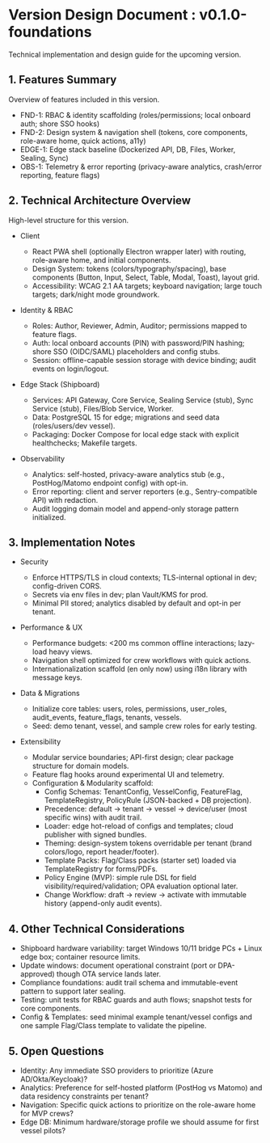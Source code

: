 # Version Design Document : v0.1.0-foundations
Technical implementation and design guide for the upcoming version.

## 1. Features Summary
Overview of features included in this version.

- FND-1: RBAC & identity scaffolding (roles/permissions; local onboard auth; shore SSO hooks)
- FND-2: Design system & navigation shell (tokens, core components, role-aware home, quick actions, a11y)
- EDGE-1: Edge stack baseline (Dockerized API, DB, Files, Worker, Sealing, Sync)
- OBS-1: Telemetry & error reporting (privacy-aware analytics, crash/error reporting, feature flags)

## 2. Technical Architecture Overview
High-level structure for this version.

- Client
  - React PWA shell (optionally Electron wrapper later) with routing, role-aware home, and initial components.
  - Design System: tokens (colors/typography/spacing), base components (Button, Input, Select, Table, Modal, Toast), layout grid.
  - Accessibility: WCAG 2.1 AA targets; keyboard navigation; large touch targets; dark/night mode groundwork.

- Identity & RBAC
  - Roles: Author, Reviewer, Admin, Auditor; permissions mapped to feature flags.
  - Auth: local onboard accounts (PIN) with password/PIN hashing; shore SSO (OIDC/SAML) placeholders and config stubs.
  - Session: offline-capable session storage with device binding; audit events on login/logout.

- Edge Stack (Shipboard)
  - Services: API Gateway, Core Service, Sealing Service (stub), Sync Service (stub), Files/Blob Service, Worker.
  - Data: PostgreSQL 15 for edge; migrations and seed data (roles/users/dev vessel).
  - Packaging: Docker Compose for local edge stack with explicit healthchecks; Makefile targets.

- Observability
  - Analytics: self-hosted, privacy-aware analytics stub (e.g., PostHog/Matomo endpoint config) with opt-in.
  - Error reporting: client and server reporters (e.g., Sentry-compatible API) with redaction.
  - Audit logging domain model and append-only storage pattern initialized.

## 3. Implementation Notes
- Security
  - Enforce HTTPS/TLS in cloud contexts; TLS-internal optional in dev; config-driven CORS.
  - Secrets via env files in dev; plan Vault/KMS for prod.
  - Minimal PII stored; analytics disabled by default and opt-in per tenant.

- Performance & UX
  - Performance budgets: <200 ms common offline interactions; lazy-load heavy views.
  - Navigation shell optimized for crew workflows with quick actions.
  - Internationalization scaffold (en only now) using i18n library with message keys.

- Data & Migrations
  - Initialize core tables: users, roles, permissions, user_roles, audit_events, feature_flags, tenants, vessels.
  - Seed: demo tenant, vessel, and sample crew roles for early testing.

- Extensibility
  - Modular service boundaries; API-first design; clear package structure for domain models.
  - Feature flag hooks around experimental UI and telemetry.
  - Configuration & Modularity scaffold:
    - Config Schemas: TenantConfig, VesselConfig, FeatureFlag, TemplateRegistry, PolicyRule (JSON-backed + DB projection).
    - Precedence: default → tenant → vessel → device/user (most specific wins) with audit trail.
    - Loader: edge hot-reload of configs and templates; cloud publisher with signed bundles.
    - Theming: design-system tokens overridable per tenant (brand colors/logo, report header/footer).
    - Template Packs: Flag/Class packs (starter set) loaded via TemplateRegistry for forms/PDFs.
    - Policy Engine (MVP): simple rule DSL for field visibility/required/validation; OPA evaluation optional later.
    - Change Workflow: draft → review → activate with immutable history (append-only audit events).

## 4. Other Technical Considerations
- Shipboard hardware variability: target Windows 10/11 bridge PCs + Linux edge box; container resource limits.
- Update windows: document operational constraint (port or DPA-approved) though OTA service lands later.
- Compliance foundations: audit trail schema and immutable-event pattern to support later sealing.
- Testing: unit tests for RBAC guards and auth flows; snapshot tests for core components.
 - Config & Templates: seed minimal example tenant/vessel configs and one sample Flag/Class template to validate the pipeline.

## 5. Open Questions
- Identity: Any immediate SSO providers to prioritize (Azure AD/Okta/Keycloak)?
- Analytics: Preference for self-hosted platform (PostHog vs Matomo) and data residency constraints per tenant?
- Navigation: Specific quick actions to prioritize on the role-aware home for MVP crews?
- Edge DB: Minimum hardware/storage profile we should assume for first vessel pilots?

